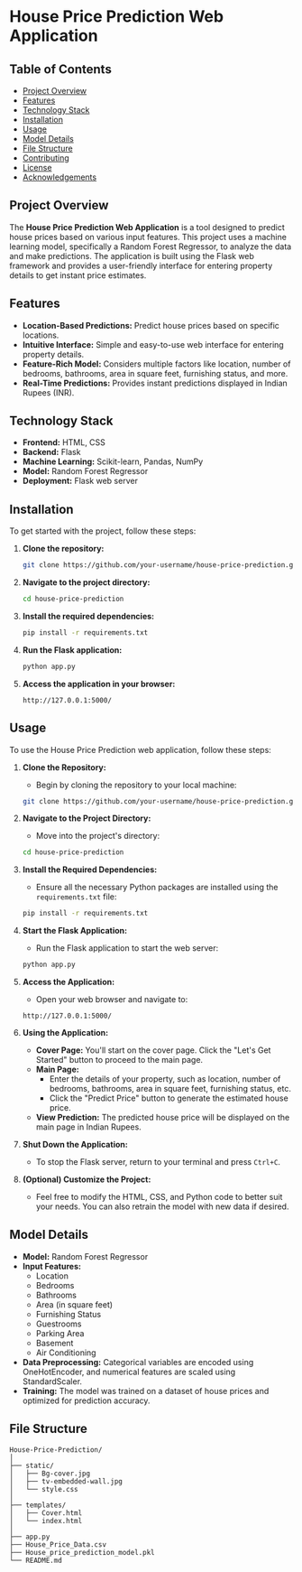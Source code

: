 # House Price Prediction Web Application

## Table of Contents
- [Project Overview](#project-overview)
- [Features](#features)
- [Technology Stack](#technology-stack)
- [Installation](#installation)
- [Usage](#usage)
- [Model Details](#model-details)
- [File Structure](#file-structure)
- [Contributing](#contributing)
- [License](#license)
- [Acknowledgements](#acknowledgements)

## Project Overview
The **House Price Prediction Web Application** is a tool designed to predict house prices based on various input features. This project uses a machine learning model, specifically a Random Forest Regressor, to analyze the data and make predictions. The application is built using the Flask web framework and provides a user-friendly interface for entering property details to get instant price estimates.

## Features
- **Location-Based Predictions:** Predict house prices based on specific locations.
- **Intuitive Interface:** Simple and easy-to-use web interface for entering property details.
- **Feature-Rich Model:** Considers multiple factors like location, number of bedrooms, bathrooms, area in square feet, furnishing status, and more.
- **Real-Time Predictions:** Provides instant predictions displayed in Indian Rupees (INR).

## Technology Stack
- **Frontend:** HTML, CSS
- **Backend:** Flask
- **Machine Learning:** Scikit-learn, Pandas, NumPy
- **Model:** Random Forest Regressor
- **Deployment:** Flask web server

## Installation
To get started with the project, follow these steps:

1. **Clone the repository:**
    ```bash
    git clone https://github.com/your-username/house-price-prediction.git
    ```

2. **Navigate to the project directory:**
    ```bash
    cd house-price-prediction
    ```

3. **Install the required dependencies:**
    ```bash
    pip install -r requirements.txt
    ```

4. **Run the Flask application:**
    ```bash
    python app.py
    ```

5. **Access the application in your browser:**
    ```plaintext
    http://127.0.0.1:5000/
    ```

## Usage

To use the House Price Prediction web application, follow these steps:

1. **Clone the Repository:**
    - Begin by cloning the repository to your local machine:
    ```bash
    git clone https://github.com/your-username/house-price-prediction.git
    ```

2. **Navigate to the Project Directory:**
    - Move into the project's directory:
    ```bash
    cd house-price-prediction
    ```

3. **Install the Required Dependencies:**
    - Ensure all the necessary Python packages are installed using the `requirements.txt` file:
    ```bash
    pip install -r requirements.txt
    ```

4. **Start the Flask Application:**
    - Run the Flask application to start the web server:
    ```bash
    python app.py
    ```

5. **Access the Application:**
    - Open your web browser and navigate to:
    ```plaintext
    http://127.0.0.1:5000/
    ```

6. **Using the Application:**
    - **Cover Page:** You'll start on the cover page. Click the "Let's Get Started" button to proceed to the main page.
    - **Main Page:** 
        - Enter the details of your property, such as location, number of bedrooms, bathrooms, area in square feet, furnishing status, etc.
        - Click the "Predict Price" button to generate the estimated house price.
    - **View Prediction:** The predicted house price will be displayed on the main page in Indian Rupees.

7. **Shut Down the Application:**
    - To stop the Flask server, return to your terminal and press `Ctrl+C`.

8. **(Optional) Customize the Project:**
    - Feel free to modify the HTML, CSS, and Python code to better suit your needs. You can also retrain the model with new data if desired.


## Model Details
- **Model:** Random Forest Regressor
- **Input Features:** 
  - Location
  - Bedrooms
  - Bathrooms
  - Area (in square feet)
  - Furnishing Status
  - Guestrooms
  - Parking Area
  - Basement
  - Air Conditioning
- **Data Preprocessing:** Categorical variables are encoded using OneHotEncoder, and numerical features are scaled using StandardScaler.
- **Training:** The model was trained on a dataset of house prices and optimized for prediction accuracy.

## File Structure
```plaintext
House-Price-Prediction/
│
├── static/
│   ├── Bg-cover.jpg
│   ├── tv-embedded-wall.jpg
│   └── style.css
│
├── templates/
│   ├── Cover.html
│   └── index.html
│
├── app.py
├── House_Price_Data.csv
├── House_price_prediction_model.pkl
└── README.md
